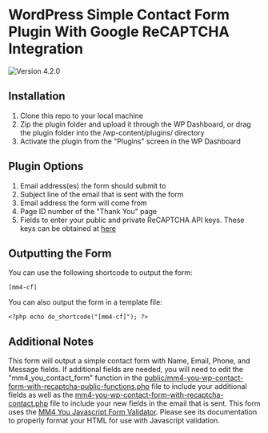 # WordPress Simple Contact Form Plugin With Google ReCAPTCHA Integration

![Version 4.2.0](https://img.shields.io/badge/Version-4.2.0-brightgreen.svg)

## Installation

1. Clone this repo to your local machine
2. Zip the plugin folder and upload it through the WP Dashboard, or drag the plugin folder into the /wp-content/plugins/ directory
3. Activate the plugin from the "Plugins" screen in the WP Dashboard

## Plugin Options

1. Email address(es) the form should submit to
2. Subject line of the email that is sent with the form
3. Email address the form will come from
4. Page ID number of the "Thank You" page
5. Fields to enter your public and private ReCAPTCHA API keys. These keys can be obtained at [here](https://www.google.com/recaptcha/admin)

## Outputting the Form
You can use the following shortcode to output the form:

~~~~
[mm4-cf]
~~~~

You can also output the form in a template file:

~~~~
<?php echo do_shortcode("[mm4-cf]"); ?>
~~~~

## Additional Notes
This form will output a simple contact form with Name, Email, Phone, and Message fields. If additional fields are needed, you will need to edit the "mm4_you_contact_form" function in the [public/mm4-you-wp-contact-form-with-recaptcha-public-functions.php](public/mm4-you-wp-contact-form-with-recaptcha-public-functions.php) file to include your additional fields as well as the [mm4-you-wp-contact-form-with-recaptcha-contact.php](admin/mm4-you-wp-contact-form-with-recaptcha-contact.php) file to include your new fields in the email that is sent. This form uses the [MM4 You Javascript Form Validator](https://github.com/cstielper/mm4-you-js-form-validator). Please see its documentation to properly format your HTML for use with Javascript validation.